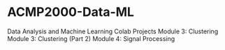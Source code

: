 # ACMP2000-Data-ML

Data Analysis and Machine Learning Colab Projects
Module 3: Clustering
Module 3: Clustering (Part 2)
Module 4: Signal Processing
